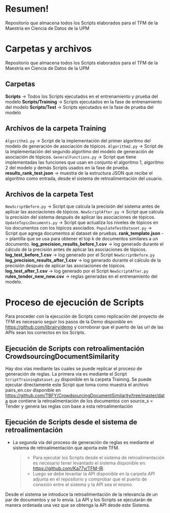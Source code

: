 # Resumen!

Repositorio que almacena todos los Scripts elaborados para el TFM de la 
Maestría en Ciencia de Datos de la UPM

# Carpetas y archivos
Repositorio que almacena todos los Scripts elaborados para el TFM de la Maestría en Ciencia de Datos de la UPM

## Carpetas
**Scripts** -> Todos los Scripts ejecutados en el entrenamiento y prueba del modelo
**Scripts/Training** -> Scripts ejecutados en la fase de entrenamiento del modelo
**Scripts/Test** -> Scripts ejecutados en la fase de prueba del modelo

## Archivos de la carpeta Training

`Algorithm1.py` -> Script de la implementación del primer algoritmo del modelo de generación de asociación de tópicos.
`Algorithm2.py` -> Script de la implementación del segundo algoritmo del modelo de generación de asociación de tópicos.
`GeneralFunctions.py` -> Script que tiene implementadas las funciones que usan en conjunto el algoritmo 1, algoritmo 2 del modelo y demás Scripts usados en la fase de prueba.
**results_rank_test.json** -> muestra de la estructura JSON que recibe el algoritmo como entrada, desde el sistema de retroalimentación del usuario. 

## Archivos de la carpeta Test

`NewScriptBefore.py` -> Script que calcula la precisión del sistema antes de aplicar las asociaciones de tópicos.
`NewScriptAfter.py` -> Script que calcula la precisión del sistema después de aplicar las asociaciones de tópicos.
`UpdateTopicDocuments.py` -> Script que actualiza los niveles de tópicos en los documentos con los tópicos asociados.
`PopulateTestDataset.py` -> Script que agrega documentos al dataset de pruebas.
**rank_template.json** -> plantilla que se usa para obtener el top k de documentos similares a un documento.
**log_precision_results_before_1.csv** -> log generado durante el cálculo de la precisión antes de aplicar las asociaciones de tópicos. 
**log_test_before_1.csv** -> log generado por el Script `NewScriptBefore.py`
**log_precision_results_after_1.csv** -> log generado durante el cálculo de la precisión después de aplicar las asociaciones de tópicos.
**log_test_after_1.csv** -> log generado por el Script `NewScriptAfter.py`
**rules_tender_new_new.csv** -> reglas generadas en el entrenamiento del modelo.
 
# Proceso de ejecución de Scripts

Para proceder con la ejecución de Scripts como replicación del proyecto de TFM es necesario seguir los pasos de la Demo disponible en: https://github.com/librairy/demo y corroborar que el puerto de las url de las APIs sean los correctos en los Scripts.

## Ejecución de Scripts con retroalimentación CrowdsourcingDocumentSimilarity

Hay dos vías mediante las cuales se puede replicar el proceso de generación de reglas. La primera vía es mediante el Script `ScriptTrainingDataset.py` disponible en la carpeta Training. Se puede ejecutar directamente este Script que toma como muestra el archivo pairs_en.csv disponible en https://github.com/TBFY/CrowdsourcingDocumentSimilarity/tree/master/data que contiene la retroalimentación de los documentos con source_s = Tender y genera las reglas con base a esta retroalimentación

## Ejecución de Scripts desde el sistema de retroalimentación

- La segunda vía del proceso de generación de reglas es mediante el sistema de retroalimentación que aporta este TFM.
	> * Para ejecutar los Scripts desde el sistema de retroalimentación es necesario tener levantado el sistema disponible en: https://github.com/Ka77y/TFM-IR.
	> * Luego se debe levantar la API disponible en la carpeta *API* adjunta en el repositorio y comprobar que el puerto de conexión entre el sistema y la API sea el mismo.

Desde el sistema se introduce la retroalimentación de la relevancia de un par de documentos y se lo envía. La API y los Scripts se ejecutarán de manera ordenada una vez que se obtenga la API desde este Sistema. 
